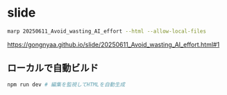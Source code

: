 # slide

```bash
marp 20250611_Avoid_wasting_AI_effort --html --allow-local-files
```

https://gongnyaa.github.io/slide/20250611_Avoid_wasting_AI_effort.html#1

## ローカルで自動ビルド

```bash
npm run dev # 編集を監視してHTMLを自動生成
```